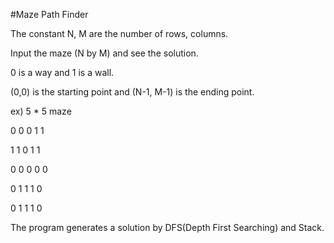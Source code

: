 #Maze Path Finder


The constant N, M are the number of rows, columns.

Input the maze (N by M) and see the solution.

0 is a way and 1 is a wall.

(0,0) is the starting point and (N-1, M-1) is the ending point.


ex) 5 * 5 maze

0 0 0 1 1

1 1 0 1 1

0 0 0 0 0 

0 1 1 1 0

0 1 1 1 0


The program generates a solution by DFS(Depth First Searching) and Stack.

